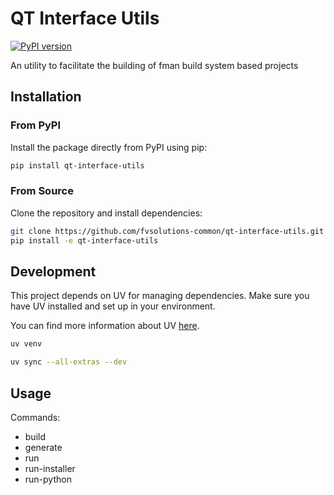# QT Interface Utils

[![PyPI version](https://badge.fury.io/py/qt-interface-utils.svg)](https://pypi.org/project/qt-interface-utils)

An utility to facilitate the building of fman build system based projects

## Installation

### From PyPI

Install the package directly from PyPI using pip:

```bash
pip install qt-interface-utils
```

### From Source

Clone the repository and install dependencies:

```bash
git clone https://github.com/fvsolutions-common/qt-interface-utils.git
pip install -e qt-interface-utils
```

## Development

This project depends on UV for managing dependencies.
Make sure you have UV installed and set up in your environment.

You can find more information about UV [here](https://docs.astral.sh/uv/getting-started/installation/).

```bash
uv venv
```

```bash
uv sync --all-extras --dev
```

## Usage

Commands:
* build
* generate
* run
* run-installer
* run-python